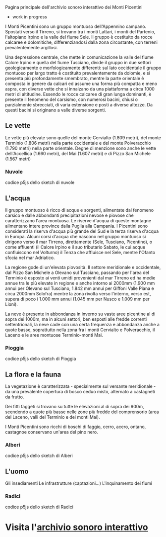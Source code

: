Pagina principale dell'archivio sonoro interattivo dei Monti Picentini

 - work in progress

I Monti Picentini sono un gruppo montuoso dell'Appennino campano. Spostati verso il Tirreno, si trovano tra i monti Lattari, i monti del Partenio, l'altopiano Irpino e la valle del fiume Sele. Il gruppo è costituito da rocce calcaree e dolomitiche, differenziandosi dalla zona circostante, con terreni prevalentemente argillosi.

Una depressione centrale, che mette in comunicazione la valle del fiume Calore Irpino e quella del fiume Tusciano, divide il gruppo in due settori geologicamente e morfologicamente differenti: sul lato occidentale il gruppo montuoso per largo tratto è costituito prevalentemente da dolomie, e si presenta più profondamente smembrato, mentre la parte orientale è composta in genere da calcari ed assume una forma più compatta e meno aspra, con diverse vette che si innalzano da una piattaforma a circa 1000 metri di altitudine. Essendo le rocce calcaree di gran lunga dominanti, è presente il fenomeno del carsismo, con numerosi bacini, chiusi o parzialmente sbrecciati, di varia estensione e posti a diverse altezze. Da questi bacini si originano a valle diverse sorgenti.

## Le vette
Le vette più elevate sono quelle del monte Cervialto (1.809 metri), del monte Terminio (1.806 metri) nella parte occidentale e del monte Polveracchio (1.790 metri) nella parte orientale. Degne di menzione sono anche le vette dell'Accellica (1.660 metri), del Mai (1.607 metri) e di Pizzo San Michele (1.567 metri)

### Nuvole

codice p5js dello sketch di nuvole


## L'acqua
Il gruppo montuoso è ricco di acque e sorgenti, alimentate dal fenomeno carsico e dalle abbondanti precipitazioni nevose e piovose che caratterizzano l'area montuosa. Le riserve d'acqua di queste montagne alimentano intere province dalla Puglia alla Campania. I Picentini sono considerati la riserva d'acqua più grande del Sud e la terza riserva d'acqua in Europa. Alcuni corsi d'acqua che nascono nel gruppo montuoso si dirigono verso il mar Tirreno, direttamente (Sele, Tusciano, Picentino), o come affluenti (il Calore Irpino e il suo tributario Sabato, le cui acque confluiscono nel Volturno) il Tenza che affluisce nel Sele, mentre l'Ofanto sfocia nel mar Adriatico.

La regione gode di un'elevata piovosità. Il settore meridionale e occidentale, dal Pizzo San Michele a Olevano sul Tusciano, passando per l'area del Terminio è esposto ai venti umidi provenienti dal mar Tirreno ed ha medie annue tra le più elevate in regione e anche intorno ai 2000mm (1.900 mm annui per Olevano sul Tusciano, 1.842 mm annui per Giffoni Valle Piana e circa 2000mm Solofra) mentre la zona rivolta verso l'interno, verso est, supera di poco i 1.000 mm annui (1.045 mm per Nusco e 1.009 mm per Lioni).

La neve è presente in abbondanza in inverno su vaste aree picentine al di sopra dei 1000m, ma in alcuni settori, ben esposti alle fredde correnti settentrionali, la neve cade con una certa frequenza e abbondanza anche a quote basse, soprattutto nella zona fra i monti Cervialto e Polveracchio, il Laceno e le aree montuose Terminio-monti Mai.

### Pioggia

codice p5js dello sketch di Pioggia


## La flora e la fauna
La vegetazione è caratterizzata - specialmente sul versante meridionale - da una prevalente copertura di bosco ceduo misto, alternato a castagneti da frutto.

Dei fitti faggeti si trovano su tutte le elevazioni al di sopra dei 900m, scendendo a quote più basse nelle zone più fredde del comprensorio (area del Laceno, valli del Terminio e dei monti Mai).

I Monti Picentini sono ricchi di boschi di faggio, cerro, acero, ontano, castagnoe  conservano un'area del pino nero.

### Alberi

codice p5js dello sketch di Alberi


## L'uomo
Gli insediamenti
Le infrastrutture (captazioni...)
L'inquinamento dei fiumi

### Radici

codice p5js dello sketch di Radici
<h1>
<h1>
<h1>
 <h1>

Visita l'[archivio sonoro interattivo](https://bergsound.github.io/ArchivioSonoro/testarchivio/)


